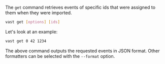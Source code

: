 The `get` command retrieves events of specific ids that were assigned to them
when they were imported.

```bash
vast get [options] [ids]
```

Let's look at an example:

```bash
vast get 0 42 1234
```

The above command outputs the requested events in JSON format. Other formatters
can be selected with the `--format` option.
